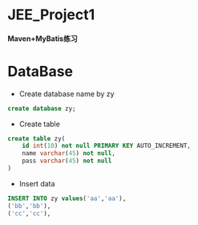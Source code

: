 # JEE_Project1
#### Maven+MyBatis练习

# DataBase
- Create database name by zy
```sql
create database zy;
```
- Create table
```sql
create table zy(
    id int(10) not null PRIMARY KEY AUTO_INCREMENT, 
    name varchar(45) not null, 
    pass varchar(45) not null
)
```
- Insert data
```sql
INSERT INTO zy values('aa','aa'),
('bb','bb'),
('cc','cc'),
```

